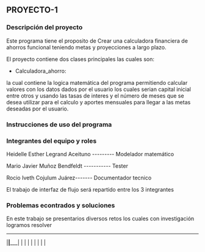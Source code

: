 ﻿## PROYECTO-1

### **Descripción del proyecto**

Este programa tiene el proposito de Crear una calculadora financiera de ahorros funcional teniendo metas y proyecciones a largo plazo. 

El proyecto contiene dos clases principales las cuales son:


- Calculadora_ahorro:

 la cual contiene la logica matemática del programa permitiendo calcular valores con los datos dados por el usuario los cuales serian capital inicial entre otros y usando las tasas de interes y el número de meses que se desea utilizar para el calculo y aportes mensuales para llegar a las metas deseadas por el usuario.





### **Instrucciones de uso del programa**


### **Integrantes del equipo y roles**

Heidelle Esther Legrand Aceituno --------- Modelador matemático 

Mario Javier Muñoz Bendfeldt ----------- Tester

Rocio Iveth Cojulum Juárez------- Documentador tecnico

El trabajo de interfaz de flujo será repartido entre los 3 integrantes

### **Problemas econtrados y soluciones**

En este trabajo se presentarios diversos retos los cuales con investigación logramos resolver

 _______________________________________________________
|__________________________|_____________________________|
|                          |
|                          |
|
|
|
|





